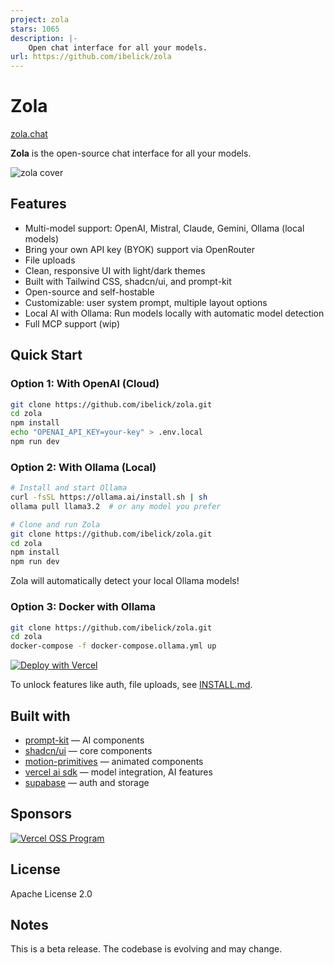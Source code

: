 ```yaml
---
project: zola
stars: 1065
description: |-
    Open chat interface for all your models.
url: https://github.com/ibelick/zola
---
```


# Zola

[zola.chat](https://zola.chat)

**Zola** is the open-source chat interface for all your models.

![zola cover](./public/cover_zola.jpg)

## Features

- Multi-model support: OpenAI, Mistral, Claude, Gemini, Ollama (local models)
- Bring your own API key (BYOK) support via OpenRouter
- File uploads
- Clean, responsive UI with light/dark themes
- Built with Tailwind CSS, shadcn/ui, and prompt-kit
- Open-source and self-hostable
- Customizable: user system prompt, multiple layout options
- Local AI with Ollama: Run models locally with automatic model detection
- Full MCP support (wip)

## Quick Start

### Option 1: With OpenAI (Cloud)

```bash
git clone https://github.com/ibelick/zola.git
cd zola
npm install
echo "OPENAI_API_KEY=your-key" > .env.local
npm run dev
```

### Option 2: With Ollama (Local)

```bash
# Install and start Ollama
curl -fsSL https://ollama.ai/install.sh | sh
ollama pull llama3.2  # or any model you prefer

# Clone and run Zola
git clone https://github.com/ibelick/zola.git
cd zola
npm install
npm run dev
```

Zola will automatically detect your local Ollama models!

### Option 3: Docker with Ollama

```bash
git clone https://github.com/ibelick/zola.git
cd zola
docker-compose -f docker-compose.ollama.yml up
```

[![Deploy with Vercel](https://vercel.com/button)](https://vercel.com/new/clone?repository-url=https://github.com/ibelick/zola)

To unlock features like auth, file uploads, see [INSTALL.md](./INSTALL.md).

## Built with

- [prompt-kit](https://prompt-kit.com/) — AI components
- [shadcn/ui](https://ui.shadcn.com) — core components
- [motion-primitives](https://motion-primitives.com) — animated components
- [vercel ai sdk](https://vercel.com/blog/introducing-the-vercel-ai-sdk) — model integration, AI features
- [supabase](https://supabase.com) — auth and storage

## Sponsors

<a href="https://vercel.com/oss">
  <img alt="Vercel OSS Program" src="https://vercel.com/oss/program-badge.svg" />
</a>

## License

Apache License 2.0

## Notes

This is a beta release. The codebase is evolving and may change.

